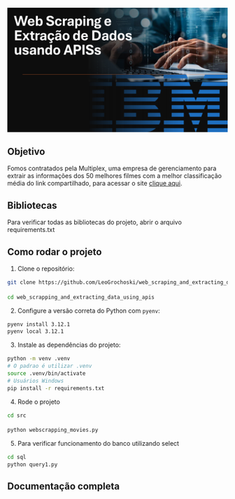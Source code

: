 
![img](.\img\webscrapping-ibm.png)

## Objetivo

Fomos contratados pela Multiplex, uma empresa de gerenciamento para extrair as informações dos 50 melhores filmes com a melhor classificação média do link compartilhado, para acessar o site [clique aqui](https://web.archive.org/web/20230902185655/https://en.everybodywiki.com/100_Most_Highly-Ranked_Films).


## Bibliotecas

Para verificar todas as bibliotecas do projeto, abrir o arquivo requirements.txt

## Como rodar o projeto

1. Clone o repositório:
```bash
git clone https://github.com/LeoGrochoski/web_scraping_and_extracting_data_using_apis.git

cd web_scrapping_and_extracting_data_using_apis
```
2. Configure a versão correta do Python com `pyenv`:
```bash
pyenv install 3.12.1
pyenv local 3.12.1
```
3. Instale as dependências do projeto:
```bash
python -m venv .venv
# O padrao é utilizar .venv
source .venv/bin/activate
# Usuários Windows
pip install -r requirements.txt  
```

4. Rode o projeto
```bash
cd src

python webscrapping_movies.py
```

5. Para verificar funcionamento do banco utilizando select 
```bash
cd sql
python query1.py
```
 

## Documentação completa



